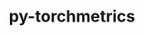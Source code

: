 ---
title: "py-torchmetrics"
layout: cache
categories: [package, develop-2024-10-06]
meta: {"versions": ["1.4.2"], "compilers": ["apple-clang@=15.0.0", "gcc@=11.4.0", "gcc@=13.2.0"], "oss": ["ubuntu22.04", "ubuntu24.04", "ventura"], "platforms": ["darwin", "linux"], "targets": ["aarch64", "neoverse_v1", "x86_64_v3"], "stacks": ["e4s", "e4s-neoverse_v1", "ml-darwin-aarch64-mps", "ml-linux-x86_64-cpu", "ml-linux-x86_64-cuda", "root"], "num_specs": 14, "num_specs_by_stack": {"ml-darwin-aarch64-mps": 4, "root": 14, "e4s-neoverse_v1": 1, "e4s": 1, "ml-linux-x86_64-cpu": 4, "ml-linux-x86_64-cuda": 4}}
spec_details: [{"hash": "yg774y4fdtmlywbqaavxfcr7c3fchjxo", "compiler": "apple-clang@=15.0.0", "versions": ["1.4.2"], "os": "ventura", "platform": "darwin", "target": "aarch64", "variants": ["build_system=python_pip"], "stacks": ["ml-darwin-aarch64-mps", "root"], "size": "-", "tarball": "https://binaries.spack.io/develop-2024-10-06/build_cache/darwin-ventura-aarch64/apple-clang-15.0.0/py-torchmetrics-1.4.2/darwin-ventura-aarch64-apple-clang-15.0.0-py-torchmetrics-1.4.2-yg774y4fdtmlywbqaavxfcr7c3fchjxo.spack"}, {"hash": "vs35pydib2mms3lpyh7emdran5mtqb3d", "compiler": "apple-clang@=15.0.0", "versions": ["1.4.2"], "os": "ventura", "platform": "darwin", "target": "aarch64", "variants": ["build_system=python_pip"], "stacks": ["ml-darwin-aarch64-mps", "root"], "size": "-", "tarball": "https://binaries.spack.io/develop-2024-10-06/build_cache/darwin-ventura-aarch64/apple-clang-15.0.0/py-torchmetrics-1.4.2/darwin-ventura-aarch64-apple-clang-15.0.0-py-torchmetrics-1.4.2-vs35pydib2mms3lpyh7emdran5mtqb3d.spack"}, {"hash": "n4g3kcntmq4e6kte2jhwsvptsdghdq2v", "compiler": "apple-clang@=15.0.0", "versions": ["1.4.2"], "os": "ventura", "platform": "darwin", "target": "aarch64", "variants": ["build_system=python_pip"], "stacks": ["ml-darwin-aarch64-mps", "root"], "size": "-", "tarball": "https://binaries.spack.io/develop-2024-10-06/build_cache/darwin-ventura-aarch64/apple-clang-15.0.0/py-torchmetrics-1.4.2/darwin-ventura-aarch64-apple-clang-15.0.0-py-torchmetrics-1.4.2-n4g3kcntmq4e6kte2jhwsvptsdghdq2v.spack"}, {"hash": "y3qsd3oooqdglgf24atmfecnwf2k6fv3", "compiler": "apple-clang@=15.0.0", "versions": ["1.4.2"], "os": "ventura", "platform": "darwin", "target": "aarch64", "variants": ["build_system=python_pip"], "stacks": ["ml-darwin-aarch64-mps", "root"], "size": "-", "tarball": "https://binaries.spack.io/develop-2024-10-06/build_cache/darwin-ventura-aarch64/apple-clang-15.0.0/py-torchmetrics-1.4.2/darwin-ventura-aarch64-apple-clang-15.0.0-py-torchmetrics-1.4.2-y3qsd3oooqdglgf24atmfecnwf2k6fv3.spack"}, {"hash": "6lhgn57avidfhw6fdc22w7wrkdgl5qzr", "compiler": "gcc@=11.4.0", "versions": ["1.4.2"], "os": "ubuntu22.04", "platform": "linux", "target": "neoverse_v1", "variants": ["build_system=python_pip"], "stacks": ["root", "e4s-neoverse_v1"], "size": "-", "tarball": "https://binaries.spack.io/develop-2024-10-06/build_cache/linux-ubuntu22.04-neoverse_v1/gcc-11.4.0/py-torchmetrics-1.4.2/linux-ubuntu22.04-neoverse_v1-gcc-11.4.0-py-torchmetrics-1.4.2-6lhgn57avidfhw6fdc22w7wrkdgl5qzr.spack"}, {"hash": "4nd3zpz23q5qx6rdor3h3w4aqsyv36op", "compiler": "gcc@=11.4.0", "versions": ["1.4.2"], "os": "ubuntu22.04", "platform": "linux", "target": "x86_64_v3", "variants": ["build_system=python_pip"], "stacks": ["e4s", "root"], "size": "-", "tarball": "https://binaries.spack.io/develop-2024-10-06/build_cache/linux-ubuntu22.04-x86_64_v3/gcc-11.4.0/py-torchmetrics-1.4.2/linux-ubuntu22.04-x86_64_v3-gcc-11.4.0-py-torchmetrics-1.4.2-4nd3zpz23q5qx6rdor3h3w4aqsyv36op.spack"}, {"hash": "vnsa4kn6ylaqgnrsnazfa7oawl3mjvdh", "compiler": "gcc@=13.2.0", "versions": ["1.4.2"], "os": "ubuntu24.04", "platform": "linux", "target": "x86_64_v3", "variants": ["build_system=python_pip"], "stacks": ["root", "ml-linux-x86_64-cpu"], "size": "-", "tarball": "https://binaries.spack.io/develop-2024-10-06/build_cache/linux-ubuntu24.04-x86_64_v3/gcc-13.2.0/py-torchmetrics-1.4.2/linux-ubuntu24.04-x86_64_v3-gcc-13.2.0-py-torchmetrics-1.4.2-vnsa4kn6ylaqgnrsnazfa7oawl3mjvdh.spack"}, {"hash": "xe7mqkbhvryu7dmbznk2kbmooobmwrid", "compiler": "gcc@=13.2.0", "versions": ["1.4.2"], "os": "ubuntu24.04", "platform": "linux", "target": "x86_64_v3", "variants": ["build_system=python_pip"], "stacks": ["root", "ml-linux-x86_64-cuda"], "size": "-", "tarball": "https://binaries.spack.io/develop-2024-10-06/build_cache/linux-ubuntu24.04-x86_64_v3/gcc-13.2.0/py-torchmetrics-1.4.2/linux-ubuntu24.04-x86_64_v3-gcc-13.2.0-py-torchmetrics-1.4.2-xe7mqkbhvryu7dmbznk2kbmooobmwrid.spack"}, {"hash": "perugp4t3beg5yhvoiaed3vius4kvr67", "compiler": "gcc@=13.2.0", "versions": ["1.4.2"], "os": "ubuntu24.04", "platform": "linux", "target": "x86_64_v3", "variants": ["build_system=python_pip"], "stacks": ["root", "ml-linux-x86_64-cuda"], "size": "-", "tarball": "https://binaries.spack.io/develop-2024-10-06/build_cache/linux-ubuntu24.04-x86_64_v3/gcc-13.2.0/py-torchmetrics-1.4.2/linux-ubuntu24.04-x86_64_v3-gcc-13.2.0-py-torchmetrics-1.4.2-perugp4t3beg5yhvoiaed3vius4kvr67.spack"}, {"hash": "lslnrf3cq74l42n7lzm3wuo2dchlcu7m", "compiler": "gcc@=13.2.0", "versions": ["1.4.2"], "os": "ubuntu24.04", "platform": "linux", "target": "x86_64_v3", "variants": ["build_system=python_pip"], "stacks": ["root", "ml-linux-x86_64-cuda"], "size": "-", "tarball": "https://binaries.spack.io/develop-2024-10-06/build_cache/linux-ubuntu24.04-x86_64_v3/gcc-13.2.0/py-torchmetrics-1.4.2/linux-ubuntu24.04-x86_64_v3-gcc-13.2.0-py-torchmetrics-1.4.2-lslnrf3cq74l42n7lzm3wuo2dchlcu7m.spack"}, {"hash": "7reir4bq4r7dsd53l2ekkqm44miafswv", "compiler": "gcc@=13.2.0", "versions": ["1.4.2"], "os": "ubuntu24.04", "platform": "linux", "target": "x86_64_v3", "variants": ["build_system=python_pip"], "stacks": ["root", "ml-linux-x86_64-cpu"], "size": "-", "tarball": "https://binaries.spack.io/develop-2024-10-06/build_cache/linux-ubuntu24.04-x86_64_v3/gcc-13.2.0/py-torchmetrics-1.4.2/linux-ubuntu24.04-x86_64_v3-gcc-13.2.0-py-torchmetrics-1.4.2-7reir4bq4r7dsd53l2ekkqm44miafswv.spack"}, {"hash": "tulgv3rut24ec7wp3ujhyzftamxsr5jr", "compiler": "gcc@=13.2.0", "versions": ["1.4.2"], "os": "ubuntu24.04", "platform": "linux", "target": "x86_64_v3", "variants": ["build_system=python_pip"], "stacks": ["root", "ml-linux-x86_64-cpu"], "size": "-", "tarball": "https://binaries.spack.io/develop-2024-10-06/build_cache/linux-ubuntu24.04-x86_64_v3/gcc-13.2.0/py-torchmetrics-1.4.2/linux-ubuntu24.04-x86_64_v3-gcc-13.2.0-py-torchmetrics-1.4.2-tulgv3rut24ec7wp3ujhyzftamxsr5jr.spack"}, {"hash": "6nwgk6bli3sg5cpuc6bladsv2u2j5q5x", "compiler": "gcc@=13.2.0", "versions": ["1.4.2"], "os": "ubuntu24.04", "platform": "linux", "target": "x86_64_v3", "variants": ["build_system=python_pip"], "stacks": ["root", "ml-linux-x86_64-cpu"], "size": "-", "tarball": "https://binaries.spack.io/develop-2024-10-06/build_cache/linux-ubuntu24.04-x86_64_v3/gcc-13.2.0/py-torchmetrics-1.4.2/linux-ubuntu24.04-x86_64_v3-gcc-13.2.0-py-torchmetrics-1.4.2-6nwgk6bli3sg5cpuc6bladsv2u2j5q5x.spack"}, {"hash": "hjn3jz6pfjaxdu7h7xhteukpuyjyad6i", "compiler": "gcc@=13.2.0", "versions": ["1.4.2"], "os": "ubuntu24.04", "platform": "linux", "target": "x86_64_v3", "variants": ["build_system=python_pip"], "stacks": ["root", "ml-linux-x86_64-cuda"], "size": "-", "tarball": "https://binaries.spack.io/develop-2024-10-06/build_cache/linux-ubuntu24.04-x86_64_v3/gcc-13.2.0/py-torchmetrics-1.4.2/linux-ubuntu24.04-x86_64_v3-gcc-13.2.0-py-torchmetrics-1.4.2-hjn3jz6pfjaxdu7h7xhteukpuyjyad6i.spack"}]
---